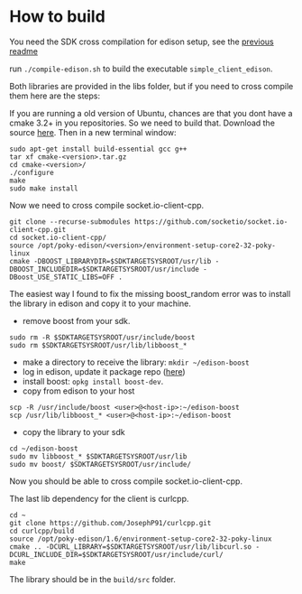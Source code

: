
How to build
============

You need the SDK cross compilation for edison setup, see the [previous readme](https://github.com/hudovisk/client-server-iotivity/blob/master/README.md)

run `./compile-edison.sh` to build the executable `simple_client_edison`.

Both libraries are provided in the libs folder, but if you need to cross compile them here are the steps:

If you are running a old version of Ubuntu, chances are that you dont have a cmake 3.2+ in you repositories. So we need
to build that. Download the source [here](https://cmake.org/download/). Then in a new terminal window:
```
sudo apt-get install build-essential gcc g++
tar xf cmake-<version>.tar.gz
cd cmake-<version>/
./configure
make
sudo make install
```

Now we need to cross compile socket.io-client-cpp.
```
git clone --recurse-submodules https://github.com/socketio/socket.io-client-cpp.git
cd socket.io-client-cpp/
source /opt/poky-edison/<version>/environment-setup-core2-32-poky-linux
cmake -DBOOST_LIBRARYDIR=$SDKTARGETSYSROOT/usr/lib -DBOOST_INCLUDEDIR=$SDKTARGETSYSROOT/usr/include -DBoost_USE_STATIC_LIBS=OFF .
```
The easiest way I found to fix the missing boost_random error was to install the library in edison and copy it to your machine.
 - remove boost from your sdk.
 ```
 sudo rm -R $SDKTARGETSYSROOT/usr/include/boost
 sudo rm $SDKTARGETSYSROOT/usr/lib/libboost_*
 ```
 - make a directory to receive the library: `mkdir ~/edison-boost`
 - log in edison, update it package repo ([here](http://alextgalileo.altervista.org/edison-package-repo-configuration-instructions.html))
 - install boost: `opkg install boost-dev`.
 - copy from edison to your host
 ```
 scp -R /usr/include/boost <user>@<host-ip>:~/edison-boost
 scp /usr/lib/libboost_* <user>@<host-ip>:~/edison-boost
 ```
 - copy the library to your sdk
 ```
 cd ~/edison-boost
 sudo mv libboost_* $SDKTARGETSYSROOT/usr/lib
 sudo mv boost/ $SDKTARGETSYSROOT/usr/include/
 ```
 
 Now you should be able to cross compile socket.io-client-cpp.
 
 The last lib dependency for the client is curlcpp.
 ```
 cd ~
 git clone https://github.com/JosephP91/curlcpp.git
 cd curlcpp/build
 source /opt/poky-edison/1.6/environment-setup-core2-32-poky-linux
 cmake .. -DCURL_LIBRARY=$SDKTARGETSYSROOT/usr/lib/libcurl.so -DCURL_INCLUDE_DIR=$SDKTARGETSYSROOT/usr/include/curl/
 make
 ```
 The library should be in the `build/src` folder.
